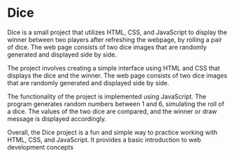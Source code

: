 # Dice
Dice is a small project that utilizes HTML, CSS, and JavaScript to display the winner between two players after refreshing the webpage, by rolling a pair of dice. 
The web page consists of two dice images that are randomly generated and displayed side by side.

The project involves creating a simple interface using HTML and CSS that displays the dice and the winner. The web page consists of two dice images that are randomly generated and displayed side by side.

The functionality of the project is implemented using JavaScript. The program generates random numbers between 1 and 6, simulating the roll of a dice. The values of the two dice are compared, and the winner or draw message is displayed accordingly.

Overall, the Dice project is a fun and simple way to practice working with HTML, CSS, and JavaScript. It provides a basic introduction to web development concepts
